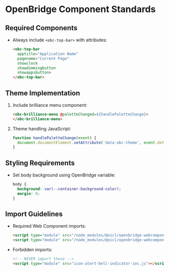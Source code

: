 # OpenBridge Component Standards

## Required Components
- Always include `<obc-top-bar>` with attributes:
  ```html
  <obc-top-bar 
    apptitle="Application Name" 
    pagename="Current Page"
    showclock
    showdimmingbutton
    showappsbutton>
  </obc-top-bar>
  ```

## Theme Implementation
1. Include brilliance menu component:
   ```html
   <obc-brilliance-menu @paletteChanged=${handlePaletteChange}>
   </obc-brilliance-menu>
   ```
2. Theme handling JavaScript:
   ```js
   function handlePaletteChange(event) {
     document.documentElement.setAttribute('data-obc-theme', event.detail.palette);
   }
   ```

## Styling Requirements
- Set body background using OpenBridge variable:
  ```css
  body {
    background: var(--container-background-color);
    margin: 0;
  }
  ```

## Import Guidelines
- Required Web Component imports:
  ```html
  <script type="module" src="/node_modules/@oicl/openbridge-webcomponents/top-bar.js"></script>
  <script type="module" src="/node_modules/@oicl/openbridge-webcomponents/icon-button.js"></script>
  ```
- Forbidden imports:
  ```html
  <!-- NEVER import these -->
  <script type="module" src="icon-alert-bell-indicator-iec.js"></script>

